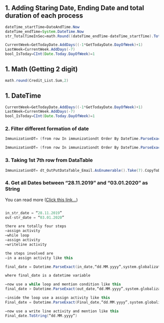 ## 1. Adding Staring Date, Ending Date and total duration of each process

```java
dateTime_startTime=DateAndTime.Now
dateTime_endTime=System.DateTime.Now
str_TotalTimeInSec=math.Round((dateTime_endTime-dateTime_startTime).TotalSeconds,2).ToString
```

```java
CurrentWeek=GetTodayDate.AddDays((-1*GetTodayDate.DayOfWeek)+1)
LastWeek=CurrentWeek.AddDays(-7)
bool_IsToday=CInt(Date.Today.DayOfWeek)=1
```



## 1. Math (Getting 2 digit)

```scala
math.round(Credit_List.Sum,2)
```
## 1. DateTime

```java
CurrentWeek=GetTodayDate.AddDays((-1*GetTodayDate.DayOfWeek)+1)
LastWeek=CurrentWeek.AddDays(-7)
bool_IsToday=CInt(Date.Today.DayOfWeek)=1
```





### 2. Filter different formation of date

```scala
ImmunizationDT= (from row In immunizationdt Order By DateTime.ParseExact(row(0).ToString, "MM/dd/yyyy", System.Globalization.CultureInfo.InvariantCulture) Ascending Select row).CopyToDataTable
```

```scala
ImmunizationDT= (from row In immunizationdt Order By DateTime.ParseExact(row(0).ToString, "M/d/yyyy", System.Globalization.CultureInfo.InvariantCulture) Ascending Select row).CopyToDataTable
```

### 3. Taking 1st 7th row from DataTable
```scala
ImmunizationDT= dt_OutPutDataTable_Email.AsEnumerable().Take(7).CopyToDataTable
```
### 4. Get all Dates between “28.11.2019” and “03.01.2020” as String
You can read more ([Click this link...]([https://github.com/rpa92/uipath/blob/main/README.md](https://forum.uipath.com/t/get-all-dates-between-28-11-2019-and-03-01-2020-as-string/143774/4)))

```scala

in_str_date = “28.11.2019”
out-str_date = “03.01.2020”

there are totally four steps
–assign activity
–while loop
–assign activity
–writeline activity

the steps involved are
–in a assign activity like this

final_date = Datetime.ParseExact(in_date,“dd.MM.yyyy”,system.globalization.cultureinfo.invariantculture)

where final_date is a datetime variable

–now use a while loop and mention condition like this
final_date > Datetime.ParseExact(out_date,“dd.MM.yyyy”,system.globalization.cultureinfo.invariantculture)

–inside the loop use a assign activity like this
Final_date = Datetime.ParseExact(Final_date,“dd.MM.yyyy”,system.globalization.cultureinfo.invariantculture).AddDays(1)

–now use a write line activity and mention like this
Final_date.ToString(“dd.MM.yyyy”)
```

